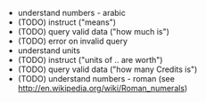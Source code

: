 * understand numbers - arabic
 * (TODO) instruct ("means")
 * (TODO) query valid data ("how much is")
 * (TODO) error on invalid query
* understand units
 * (TODO) instruct ("units of .. are worth")
 * (TODO) query valid data ("how many Credits is")
* (TODO) understand numbers - roman (see http://en.wikipedia.org/wiki/Roman_numerals)